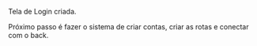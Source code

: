 Tela de Login criada.

Próximo passo é fazer o sistema de criar contas, criar as rotas e conectar com o back.